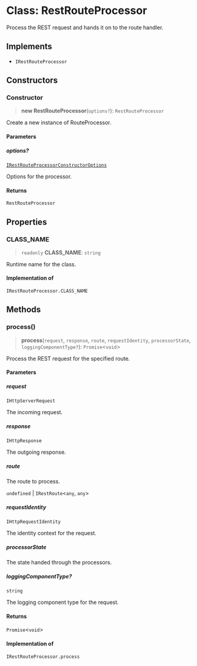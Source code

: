 # Class: RestRouteProcessor

Process the REST request and hands it on to the route handler.

## Implements

- `IRestRouteProcessor`

## Constructors

### Constructor

> **new RestRouteProcessor**(`options?`): `RestRouteProcessor`

Create a new instance of RouteProcessor.

#### Parameters

##### options?

[`IRestRouteProcessorConstructorOptions`](../interfaces/IRestRouteProcessorConstructorOptions.md)

Options for the processor.

#### Returns

`RestRouteProcessor`

## Properties

### CLASS\_NAME

> `readonly` **CLASS\_NAME**: `string`

Runtime name for the class.

#### Implementation of

`IRestRouteProcessor.CLASS_NAME`

## Methods

### process()

> **process**(`request`, `response`, `route`, `requestIdentity`, `processorState`, `loggingComponentType?`): `Promise`\<`void`\>

Process the REST request for the specified route.

#### Parameters

##### request

`IHttpServerRequest`

The incoming request.

##### response

`IHttpResponse`

The outgoing response.

##### route

The route to process.

`undefined` | `IRestRoute`\<`any`, `any`\>

##### requestIdentity

`IHttpRequestIdentity`

The identity context for the request.

##### processorState

The state handed through the processors.

##### loggingComponentType?

`string`

The logging component type for the request.

#### Returns

`Promise`\<`void`\>

#### Implementation of

`IRestRouteProcessor.process`
